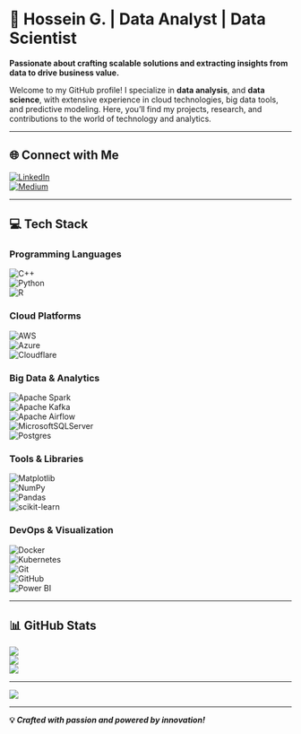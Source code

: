 # 🌟 Hossein G. | Data Analyst | Data Scientist  
**Passionate about crafting scalable solutions and extracting insights from data to drive business value.**

Welcome to my GitHub profile! I specialize in **data analysis**, and **data science**, with extensive experience in cloud technologies, big data tools, and predictive modeling. Here, you’ll find my projects, research, and contributions to the world of technology and analytics.  

---

## 🌐 Connect with Me  
[![LinkedIn](https://img.shields.io/badge/LinkedIn-%230077B5.svg?style=for-the-badge&logo=linkedin&logoColor=white)](https://linkedin.com/in/hossein-glm)  
[![Medium](https://img.shields.io/badge/Medium-%2312100E.svg?style=for-the-badge&logo=medium&logoColor=white)](https://medium.com/@hossein.glmm)

---

## 💻 Tech Stack  

### Programming Languages  
![C++](https://img.shields.io/badge/c++-%2300599C.svg?style=for-the-badge&logo=c%2B%2B&logoColor=white)  
![Python](https://img.shields.io/badge/python-3670A0?style=for-the-badge&logo=python&logoColor=ffdd54)  
![R](https://img.shields.io/badge/r-%23276DC3.svg?style=for-the-badge&logo=r&logoColor=white)

### Cloud Platforms  
![AWS](https://img.shields.io/badge/AWS-%23FF9900.svg?style=for-the-badge&logo=amazon-aws&logoColor=white)  
![Azure](https://img.shields.io/badge/azure-%230072C6.svg?style=for-the-badge&logo=microsoftazure&logoColor=white)  
![Cloudflare](https://img.shields.io/badge/Cloudflare-F38020?style=for-the-badge&logo=Cloudflare&logoColor=white)  

### Big Data & Analytics  
![Apache Spark](https://img.shields.io/badge/Apache%20Spark-FDEE21?style=for-the-badge&logo=apachespark&logoColor=black)  
![Apache Kafka](https://img.shields.io/badge/Apache%20Kafka-000?style=for-the-badge&logo=apachekafka)  
![Apache Airflow](https://img.shields.io/badge/Apache%20Airflow-017CEE?style=for-the-badge&logo=Apache%20Airflow&logoColor=white)  
![MicrosoftSQLServer](https://img.shields.io/badge/Microsoft%20SQL%20Server-CC2927?style=for-the-badge&logo=microsoft%20sql%20server&logoColor=white)  
![Postgres](https://img.shields.io/badge/postgres-%23316192.svg?style=for-the-badge&logo=postgresql&logoColor=white)

### Tools & Libraries  
![Matplotlib](https://img.shields.io/badge/Matplotlib-%23ffffff.svg?style=for-the-badge&logo=Matplotlib&logoColor=black)  
![NumPy](https://img.shields.io/badge/numpy-%23013243.svg?style=for-the-badge&logo=numpy&logoColor=white)  
![Pandas](https://img.shields.io/badge/pandas-%23150458.svg?style=for-the-badge&logo=pandas&logoColor=white)  
![scikit-learn](https://img.shields.io/badge/scikit--learn-%23F7931E.svg?style=for-the-badge&logo=scikit-learn&logoColor=white)  

### DevOps & Visualization  
![Docker](https://img.shields.io/badge/docker-%230db7ed.svg?style=for-the-badge&logo=docker&logoColor=white)  
![Kubernetes](https://img.shields.io/badge/kubernetes-%23326ce5.svg?style=for-the-badge&logo=kubernetes&logoColor=white)  
![Git](https://img.shields.io/badge/git-%23F05033.svg?style=for-the-badge&logo=git&logoColor=white)  
![GitHub](https://img.shields.io/badge/github-%23121011.svg?style=for-the-badge&logo=github&logoColor=white)  
![Power BI](https://img.shields.io/badge/power_bi-F2C811?style=for-the-badge&logo=powerbi&logoColor=black)  

---

## 📊 GitHub Stats  

![](https://github-readme-stats.vercel.app/api?username=hosseinglm&theme=radical&hide_border=false&include_all_commits=true&count_private=true)  
![](https://github-readme-streak-stats.herokuapp.com/?user=hosseinglm&theme=radical&hide_border=false)  
![](https://github-readme-stats.vercel.app/api/top-langs/?username=hosseinglm&theme=radical&hide_border=false&include_all_commits=true&count_private=true&layout=compact)  

---

[![](https://visitcount.itsvg.in/api?id=hosseinglm&icon=0&color=6)](https://visitcount.itsvg.in)

---

**💡 *Crafted with passion and powered by innovation!***  
